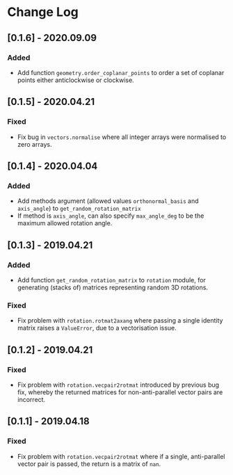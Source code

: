 # Change Log

## [0.1.6] - 2020.09.09

### Added

- Add function `geometry.order_coplanar_points` to order a set of coplanar points either anticlockwise or clockwise.

## [0.1.5] - 2020.04.21

### Fixed

- Fix bug in `vectors.normalise` where all integer arrays were normalised to zero arrays.

## [0.1.4] - 2020.04.04

### Added

- Add methods argument (allowed values `orthonormal_basis` and `axis_angle`) to `get_random_rotation_matrix`
- If method is `axis_angle`, can also specify `max_angle_deg` to be the maximum allowed rotation angle.

## [0.1.3] - 2019.04.21

### Added

- Add function `get_random_rotation_matrix` to `rotation` module, for generating (stacks of) matrices representing random 3D rotations.

### Fixed

- Fix problem with `rotation.rotmat2axang` where passing a single identity matrix raises a `ValueError`, due to a vectorisation issue.

## [0.1.2] - 2019.04.21

### Fixed

- Fix problem with `rotation.vecpair2rotmat` introduced by previous bug fix, whereby the returned matrices for non-anti-parallel vector pairs are incorrect.

## [0.1.1] - 2019.04.18

### Fixed

- Fix problem with `rotation.vecpair2rotmat` where if a single, anti-parallel vector pair is passed, the return is a matrix of `nan`.
